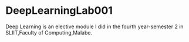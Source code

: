# DeepLearningLab001
Deep Learning is an elective module I did in the fourth year-semester 2 in SLIIT,Faculty of Computing,Malabe.
